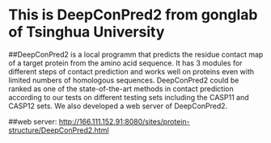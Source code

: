 # This is DeepConPred2 from gonglab of Tsinghua University 
##DeepConPred2 is a local programm that predicts the residue contact map of a target protein from the amino acid sequence. It has 3 modules for different steps of contact prediction and works well on proteins even with limited numbers of homologous sequences. DeepConPred2 could be ranked as one of the state-of-the-art methods in contact prediction according to our tests on different testing sets including the CASP11 and CASP12 sets. We also developed a web server of DeepConPred2.

##web server:
http://166.111.152.91:8080/sites/protein-structure/DeepConPred2.html
